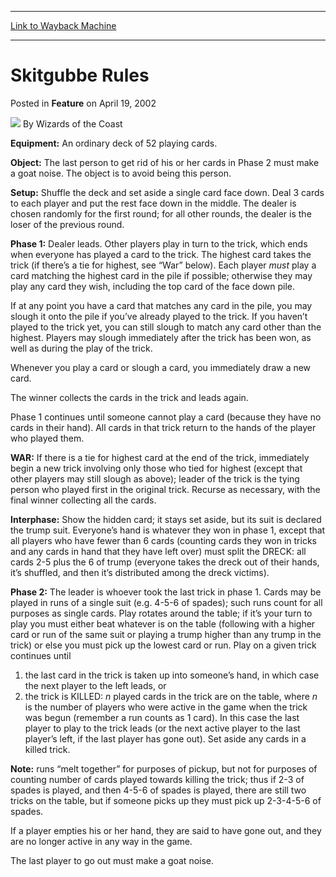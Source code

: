 
---
[Link to Wayback Machine](https://web.archive.org/web/20211016030215/https://magic.wizards.com/en/articles/archive/feature/skitgubbe-rules-2002-04-19-0)

[_metadata_:wayback_url]:- "https://magic.wizards.com/en/articles/archive/feature/skitgubbe-rules-2002-04-19-0"
[_metadata_:wayback_raw_url]:- "https://web.archive.org/web/20211016030215id_/https://magic.wizards.com/en/articles/archive/feature/skitgubbe-rules-2002-04-19-0"
[_metadata_:wayback_capture_timestamp]:- "2021-10-16 03:02:15+00:00"
[_metadata_:publish_date]:- "2002-04-19"
[_metadata_:description]:- "Equipment: An ordinary deck of 52 playing cards. Object: The last person to get rid of his or her cards in Phase 2 must make a goat noise. The object is to avoid being this person. Setup: Shuffle the deck and set aside a single card face down. Deal 3 cards to each player and put the rest face down in the middle. The dealer is chosen randomly for the first round; for all other"
[_metadata_:generator]:- "Drupal 7 (http://drupal.org)"
---


Skitgubbe Rules
===============



 Posted in **Feature**
 on April 19, 2002 






![](https://media.magic.wizards.com/styles/auth_small/public/images/person/wizards_author.jpg)
By Wizards of the Coast











**Equipment:** An ordinary deck of 52 playing cards.


**Object:** The last person to get rid of his or her cards in Phase 2 must make a goat noise. The object is to avoid being this person.


**Setup:** Shuffle the deck and set aside a single card face down. Deal 3 cards to each player and put the rest face down in the middle. The dealer is chosen randomly for the first round; for all other rounds, the dealer is the loser of the previous round.


**Phase 1:** Dealer leads. Other players play in turn to the trick, which ends when everyone has played a card to the trick. The highest card takes the trick (if there’s a tie for highest, see “War” below). Each player *must* play a card matching the highest card in the pile if possible; otherwise they may play any card they wish, including the top card of the face down pile.


If at any point you have a card that matches any card in the pile, you may slough it onto the pile if you’ve already played to the trick. If you haven’t played to the trick yet, you can still slough to match any card other than the highest. Players may slough immediately after the trick has been won, as well as during the play of the trick.


Whenever you play a card or slough a card, you immediately draw a new card.


The winner collects the cards in the trick and leads again.


Phase 1 continues until someone cannot play a card (because they have no cards in their hand). All cards in that trick return to the hands of the player who played them.


**WAR:** If there is a tie for highest card at the end of the trick, immediately begin a new trick involving only those who tied for highest (except that other players may still slough as above); leader of the trick is the tying person who played first in the original trick. Recurse as necessary, with the final winner collecting all the cards.


**Interphase:** Show the hidden card; it stays set aside, but its suit is declared the trump suit. Everyone’s hand is whatever they won in phase 1, except that all players who have fewer than 6 cards (counting cards they won in tricks and any cards in hand that they have left over) must split the DRECK: all cards 2-5 plus the 6 of trump (everyone takes the dreck out of their hands, it’s shuffled, and then it’s distributed among the dreck victims).


**Phase 2:** The leader is whoever took the last trick in phase 1. Cards may be played in runs of a single suit (e.g. 4-5-6 of spades); such runs count for all purposes as single cards. Play rotates around the table; if it’s your turn to play you must either beat whatever is on the table (following with a higher card or run of the same suit or playing a trump higher than any trump in the trick) or else you must pick up the lowest card or run. Play on a given trick continues until 


1. the last card in the trick is taken up into someone’s hand, in which case the next player to the left leads, or
2. the trick is KILLED: *n* played cards in the trick are on the table, where *n* is the number of players who were active in the game when the trick was begun (remember a run counts as 1 card). In this case the last player to play to the trick leads (or the next active player to the last player’s left, if the last player has gone out). Set aside any cards in a killed trick.

**Note:**  runs “melt together” for purposes of pickup, but not for purposes of counting number of cards played towards killing the trick; thus if 2-3 of spades is played, and then 4-5-6 of spades is played, there are still two tricks on the table, but if someone picks up they must pick up 2-3-4-5-6 of spades.


If a player empties his or her hand, they are said to have gone out, and they are no longer active in any way in the game.


The last player to go out must make a goat noise.







